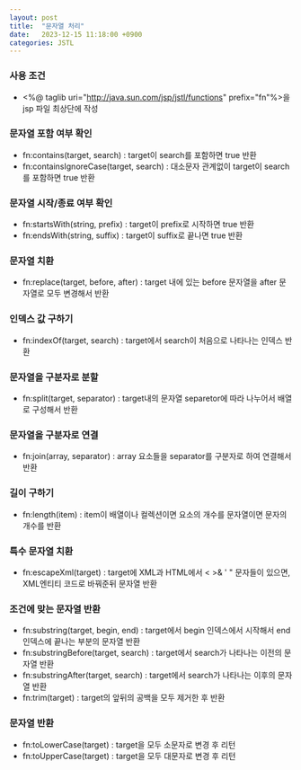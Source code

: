 ```yaml
---
layout: post
title:  "문자열 처리"
date:   2023-12-15 11:18:00 +0900
categories: JSTL
---
```


### 사용 조건

- &lt;%@ taglib uri="http://java.sun.com/jsp/jstl/functions" prefix="fn"%>을 jsp 파일 최상단에 작성

### 문자열 포함 여부 확인

- fn:contains(target, search) : target이 search를 포함하면 true 반환
- fn:containsIgnoreCase(target, search) : 대소문자 관계없이 target이 search를 포함하면 true 반환

### 문자열 시작/종료 여부 확인

- fn:startsWith(string, prefix) : target이 prefix로 시작하면 true 반환
- fn:endsWith(string, suffix) : target이 suffix로 끝나면 true 반환

### 문자열 치환

- fn:replace(target, before, after) : target 내에 있는 before 문자열을 after 문자열로 모두 변경해서 반환

### 인덱스 값 구하기

- fn:indexOf(target, search) : target에서 search이 처음으로 나타나는 인덱스 반환

### 문자열을 구분자로 분할

- fn:split(target, separator) : target내의 문자열 separetor에 따라 나누어서 배열로 구성해서 반환

### 문자열을 구분자로 연결

- fn:join(array, separator) : array 요소들을 separator를 구분자로 하여 연결해서 반환

### 길이 구하기

- fn:length(item) : item이 배열이나 컬렉션이면 요소의 개수를 문자열이면 문자의 개수를 반환

### 특수 문자열 치환

- fn:escapeXml(target) : target에 XML과 HTML에서 &lt; >& ' " 문자들이 있으면, XML엔티티 코드로 바꿔준뒤 문자열 반환

### 조건에 맞는 문자열 반환

- fn:substring(target, begin, end) : target에서 begin 인덱스에서 시작해서 end 인덱스에 끝나는 부분의 문자열 반환
- fn:substringBefore(target, search) : target에서 search가 나타나는 이전의 문자열 반환
- fn:substringAfter(target, search) : target에서 search가 나타나는 이후의 문자열 반환
- fn:trim(target) :  target의 앞뒤의 공백을 모두 제거한 후 반환

### 문자열 반환

- fn:toLowerCase(target) : target을 모두 소문자로 변경 후 리턴
- fn:toUpperCase(target) : target을 모두 대문자로 변경 후 리턴
